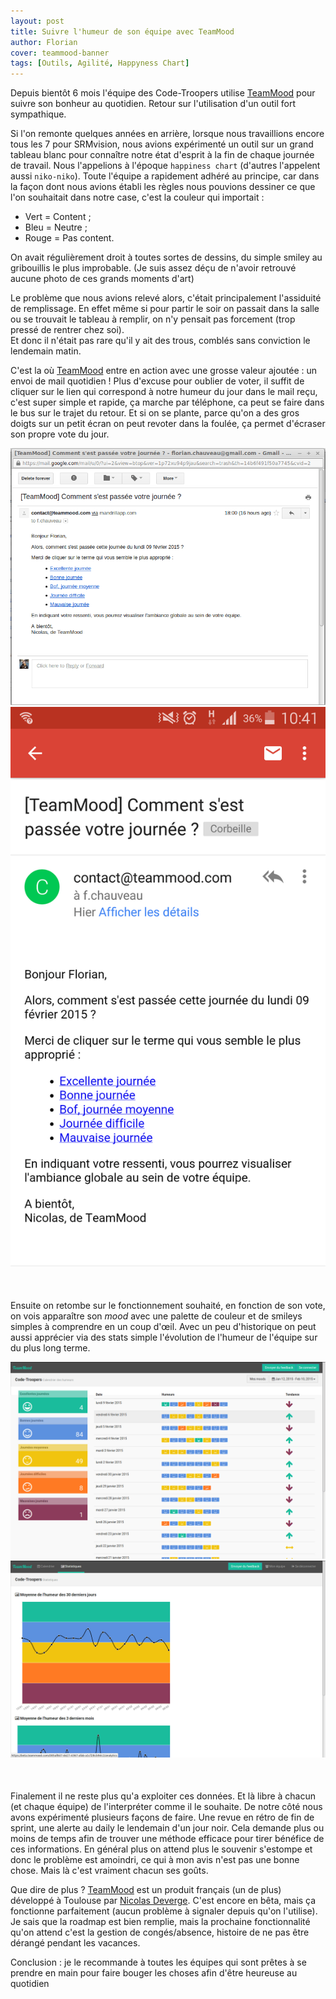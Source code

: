 ```yaml
---
layout: post
title: Suivre l'humeur de son équipe avec TeamMood
author: Florian
cover: teammood-banner
tags: [Outils, Agilité, Happyness Chart]
---
```



Depuis bientôt 6 mois l'équipe des Code-Troopers utilise [TeamMood](https://www.teammood.com/) pour suivre son bonheur au quotidien. Retour sur l'utilisation d'un outil fort sympathique. 


Si l'on remonte quelques années en arrière, lorsque nous travaillions encore tous les 7 pour SRMvision, 
nous avions expérimenté un outil sur un grand tableau blanc pour connaître notre état d'esprit à la fin de chaque journée de travail. 
Nous l'appelions à l'époque `happiness chart` (d'autres l'appelent aussi `niko-niko`).
Toute l'équipe a rapidement adhéré au principe, car dans la façon dont nous avions établi les règles nous pouvions dessiner ce que l'on souhaitait dans notre case, c'est la couleur qui importait : 

<!--break-->

  * Vert = Content ; 
  * Bleu = Neutre ;
  * Rouge = Pas content.

On avait régulièrement droit à toutes sortes de dessins, du simple smiley au gribouillis le plus improbable. 
(Je suis assez déçu de n'avoir retrouvé aucune photo de ces grands moments d'art)

Le problème que nous avions relevé alors, c'était principalement l'assiduité de remplissage. 
En effet même si pour partir le soir on passait dans la salle ou se trouvait le tableau à remplir, on n'y pensait pas forcement (trop pressé de rentrer chez soi).  
Et donc il n'était pas rare qu'il y ait des trous, comblés sans conviction le lendemain matin.

C'est la où [TeamMood](https://www.teammood.com/) entre en action avec une grosse valeur ajoutée : un envoi de mail quotidien ! 
Plus d'excuse pour oublier de voter, il suffit de cliquer sur le lien qui correspond à notre humeur du jour dans le mail reçu, 
c'est super simple et rapide, ça marche par téléphone, ca peut se faire dans le bus sur le trajet du retour.
Et si on se plante, parce qu'on a des gros doigts sur un petit écran on peut revoter dans la foulée, ça permet d'écraser son propre vote du jour.

<div style="text-align:center;margin-bottom:50px">
    <a href="/images/postTeammood/mailBig.png" data-lightbox="group-1" title="Mail du vote quotidien" class="inlineBoxes">
        <img class="medium" src="/images/postTeammood/mailBig.png" alt="Mail du vote quotidien"/>
    </a>
    <a href="/images/postTeammood/mailPhone.png" data-lightbox="group-1" title="Mail du vote quotidien sur téléphone" class="inlineBoxes">
        <img class="medium" src="/images/postTeammood/mailPhone.png" alt="Mail du vote quotidien sur téléphone"/>
    </a>
</div>


Ensuite on retombe sur le fonctionnement souhaité, en fonction de son vote, on vois apparaître son _mood_  avec une palette de couleur et de smileys simples à comprendre en un coup d'œil.
Avec un peu d'historique on peut aussi apprécier via des stats simple l'évolution de l'humeur de l'équipe sur du plus long terme.


<div style="text-align:center;margin-bottom:50px">
    <a href="/images/postTeammood/quotidien.png" data-lightbox="group-2" title="" class="inlineBoxes">
        <img class="medium" src="/images/postTeammood/quotidien.png" alt=""/>
    </a>
    <a href="/images/postTeammood/stat.png" data-lightbox="group-2" title="" class="inlineBoxes">
        <img class="medium" src="/images/postTeammood/stat.png" alt=""/>
    </a>
</div>

Finalement il ne reste plus qu'a exploiter ces données. Et là libre à chacun (et chaque équipe) de l'interpréter comme il le souhaite. 
De notre côté nous avons expérimenté plusieurs façons de faire.
Une revue en rétro de fin de sprint, une alerte au daily le lendemain d'un jour noir.
Cela demande plus ou moins de temps afin de trouver une méthode efficace pour tirer bénéfice de ces informations.
En général plus on attend plus le souvenir s'estompe et donc le problème est amoindri, ce qui à mon avis n'est pas une bonne chose.
Mais là c'est vraiment chacun ses goûts.



Que dire de plus ?
[TeamMood](https://www.teammood.com/) est un produit français (un de plus) développé à Toulouse par [Nicolas Deverge](https://twitter.com/ndeverge).
C'est encore en bêta, mais ça fonctionne parfaitement (aucun problème à signaler depuis qu'on l'utilise).
Je sais que la roadmap est bien remplie, mais la prochaine fonctionnalité qu'on attend c'est la gestion de congés/absence, histoire de ne pas être dérangé pendant les vacances.

Conclusion : 
je le recommande à toutes les équipes qui sont prêtes à se prendre en main pour faire bouger les choses afin d'être heureuse au quotidien
